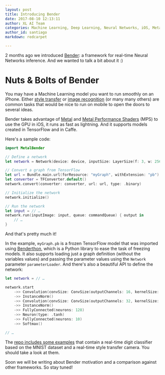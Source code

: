 ```yaml
---
layout: post
title: Introducing Bender
date: 2017-08-10 12:13:11
author: XL AI Team
categories: Machine Learning, Deep Learning, Neural Networks, iOS, Metal
author_id: santiago
markdown: redcarpet

---
```


2 months ago we introduced [Bender]: a framework for real-time Neural Networks inference. And we wanted to talk a bit about it :)

# Nuts & Bolts of Bender

You may have a Machine Learning model you want to run smoothly on an iPhone. Either [style transfer](http://genekogan.com/works/style-transfer/) or [image recognition](https://www.tensorflow.org/tutorials/image_recognition) (or many many others) are common tasks that would be nice to run on mobile to open the doors to several ideas.

Bender takes advantage of [Metal] and [Metal Performance Shaders] (MPS) to use the GPU in iOS, it runs as fast as lightning. And it supports models created in TensorFlow and in Caffe.

Here's a sample code:

```swift
import MetalBender

// Define a network
let network = Network(device: device, inputSize: LayerSize(f: 3, w: 256), parameterLoader: nil)

// Convert a graph from TensorFlow
let url = Bundle.main.url(forResource: "myGraph", withExtension: "pb")!
let converter = TFConverter.default()
network.convert(converter: converter, url: url, type: .binary)

// Initialize the network
network.initialize()

// Run the network
let input = // …
network.run(inputImage: input, queue: commandQueue) { output in
    // …
}
```

And that's pretty much it!

In the example, `myGraph.pb` is a frozen TensorFlow model that was imported using [Benderthon], which is a Python library to ease the task of freezing models. It also supports loading just a graph definition (without the variables values) and passing the parameter values using the `Network` parameter `parameterLoader`. And there's also a beautiful API to define the network:

```swift
let network = // …

network.start
    ->> Convolution(convSize: ConvSize(outputChannels: 16, kernelSize: 3, stride: 2))
    ->> InstanceNorm()
    ->> Convolution(convSize: ConvSize(outputChannels: 32, kernelSize: 3, stride: 2), neuronType: .relu)
    ->> InstanceNorm()
    ->> FullyConnected(neurons: 128)
    ->> Neuron(type: .tanh)
    ->> FullyConnected(neurons: 10)
    ->> Softmax()

// …
```

The [repo includes some examples](https://github.com/xmartlabs/Bender) that contain a real-time digit classifier based on the MNIST dataset and a real-time style  transfer camera. You should take a look at them.

Soon we will be writing about Bender motivation and a comparison against other frameworks. So stay tuned!

[Bender]: https://github.com/xmartlabs/Bender
[Benderthon]: https://github.com/xmartlabs/benderthon
[Metal]: https://developer.apple.com/documentation/metal
[Metal Performance Shaders]: https://developer.apple.com/documentation/metalperformanceshaders
